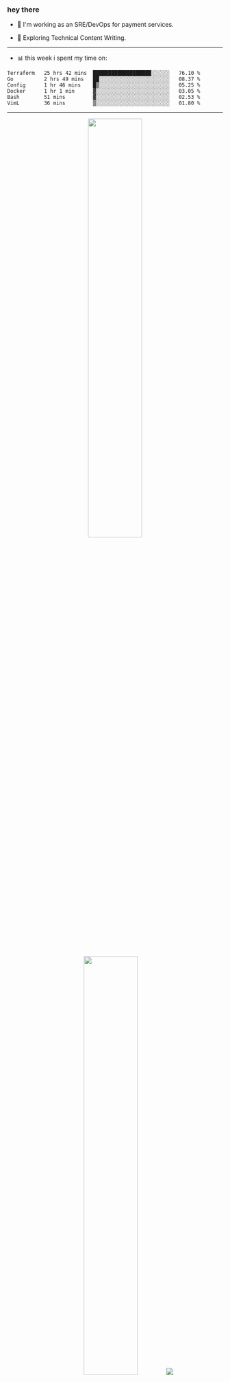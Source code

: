 ### hey there 

- :telescope: I'm working as an SRE/DevOps for payment services.

- :seedling: Exploring Technical Content Writing.

---

- :bar_chart: this week i spent my time on:

<!--START_SECTION:waka-->

```text
Terraform   25 hrs 42 mins  ███████████████████░░░░░░   76.10 %
Go          2 hrs 49 mins   ██░░░░░░░░░░░░░░░░░░░░░░░   08.37 %
Config      1 hr 46 mins    █▒░░░░░░░░░░░░░░░░░░░░░░░   05.25 %
Docker      1 hr 1 min      ▓░░░░░░░░░░░░░░░░░░░░░░░░   03.05 %
Bash        51 mins         ▓░░░░░░░░░░░░░░░░░░░░░░░░   02.53 %
VimL        36 mins         ▒░░░░░░░░░░░░░░░░░░░░░░░░   01.80 %
```

<!--END_SECTION:waka-->

---

<p align="center">
  <img height="50%" width="auto" src ="https://github-readme-stats.vercel.app/api?username=chcdc&show_icons=true&count_private=true&theme=darcula&hide_border=true&hide=issues,contribs&bg_color=00000000">
  <img height="50%" width="auto" src ="https://github-readme-stats.vercel.app/api/top-langs/?username=chcdc&layout=compact&hide_border=true&theme=darcula&bg_color=00000000&langs_count=6&hide=jupyter%20notebook,tex,css,php">
  <img src ="https://github-readme-streak-stats.herokuapp.com?user=chcdc&theme=darcula&hide_border=true&background=FFFFFF00">
  <br>
  <br>
</p>

---
<!--
🏢 The Office quote of day
-->

